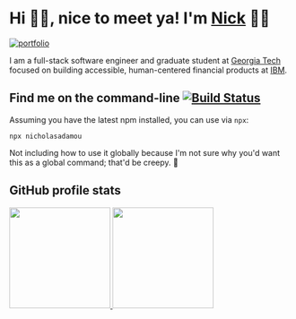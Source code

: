 <h1>Hi 👋🏼, nice to meet ya! I'm <a href="https://nicholasadamou.com">Nick</a> 👋🏼</h1>

<a href="https://nicholasadamou.com"><img src="https://img.shields.io/badge/my_portfolio-000?style=for-the-badge&logo=ko-fi&logoColor=white" alt="portfolio"/></a>

I am a full-stack software engineer and graduate student at [Georgia Tech](https://www.cc.gatech.edu/) focused on building accessible, human-centered financial products at [IBM](https://ibm.com).

## Find me on the command-line [![Build Status](https://travis-ci.org/nicholasadamou/nicholasadamou.svg?branch=master)](https://travis-ci.org/nicholasadamou/nicholasadamou)

Assuming you have the latest npm installed, you can use via `npx`:

```
npx nicholasadamou
```

Not including how to use it globally because I'm not sure why you'd want this as a global command; that'd be creepy. 🤨

## GitHub profile stats

<a href="https://github.com/nicholasadamou">
  <img height="180em" src="https://github-readme-stats-eight-theta.vercel.app/api?username=nicholasadamou&show_icons=true&theme=react"/>
  <img height="180em" src="https://github-readme-stats-eight-theta.vercel.app/api/top-langs/?username=imadatyatalah&layout=compact&langs_count=6&theme=react"/>
</a>
